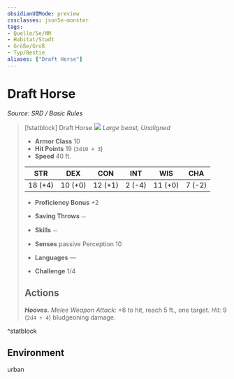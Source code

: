```yaml
---
obsidianUIMode: preview
cssclasses: json5e-monster
tags:
- Quelle/5e/MM
- Habitat/Stadt
- Größe/Groß
- Typ/Bestie
aliases: ["Draft Horse"]
---
```

# Draft Horse
*Source: SRD / Basic Rules*  

> [!statblock] Draft Horse
> ![](compendium/bestiary/beast/token/draft-horse.png#token)
> *Large beast, Unaligned*
> 
> - **Armor Class** 10 
> - **Hit Points** 19 (`3d10 + 3`)
> - **Speed** 40 ft.
> 
> |STR|DEX|CON|INT|WIS|CHA|
> |:---:|:---:|:---:|:---:|:---:|:---:|
> |18 (+4)|10 (+0)|12 (+1)| 2 (-4)|11 (+0)| 7 (-2)|
> 
> - **Proficiency Bonus** +2
> - **Saving Throws** ⏤
> - **Skills** ⏤
> - **Senses** passive Perception 10
> 
> - **Languages** —
> - **Challenge** 1/4
> 
> ## Actions
> 
> ***Hooves.*** *Melee Weapon Attack:* +6 to hit, reach 5 ft., one target. *Hit:* 9 (`2d4 + 4`) bludgeoning damage.

^statblock

## Environment

urban